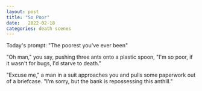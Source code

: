 ```yaml
---
layout: post
title: "So Poor"
date:   2022-02-18
categories: death scenes
---
```

Today's prompt: "The poorest you've ever been"

"Oh man," you say, pushing three ants onto a plastic spoon, "I'm so poor, if it wasn't for bugs, I'd starve to death."

"Excuse me," a man in a suit approaches you and pulls some paperwork out of a briefcase. "I'm sorry, but the bank is repossessing this anthill."  

